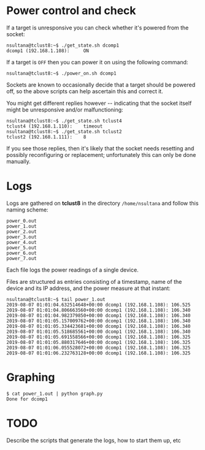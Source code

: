 # Power control and check
If a target is unresponsive you can check whether it's powered from the socket:
```
nsultana@tclust8:~$ ./get_state.sh dcomp1
dcomp1 (192.168.1.108): 	ON
```
If a target is `OFF` then you can power it on using the following command:
```
nsultana@tclust8:~$ ./power_on.sh dcomp1
```
Sockets are known to occasionally decide that a target should be powered off, so the above scripts can help ascertain this and correct it.

You might get different replies however -- indicating that the socket itself might be unresponsive and/or malfunctioning:
```
nsultana@tclust8:~$ ./get_state.sh tclust4
tclust4 (192.168.1.110): 	timeout
nsultana@tclust8:~$ ./get_state.sh tclust2
tclust2 (192.168.1.111): 	8
```
If you see those replies, then it's likely that the socket needs resetting and possibly reconfiguring or replacement; unfortunately this can only be done manually.

# Logs
Logs are gathered on **tclust8** in the directory `/home/nsultana` and
follow this naming scheme:
```
power_0.out
power_1.out
power_2.out
power_3.out
power_4.out
power_5.out
power_6.out
power_7.out
```
Each file logs the power readings of a single device.

Files are structured as entries consisting of a timestamp, name of the device and its IP address, and the power measure at that instant:
```
nsultana@tclust8:~$ tail power_1.out
2019-08-07 01:01:04.632514648+00:00 dcomp1 (192.168.1.108): 106.525
2019-08-07 01:01:04.806663560+00:00 dcomp1 (192.168.1.108): 106.340
2019-08-07 01:01:04.982379850+00:00 dcomp1 (192.168.1.108): 106.340
2019-08-07 01:01:05.157009762+00:00 dcomp1 (192.168.1.108): 106.340
2019-08-07 01:01:05.334423681+00:00 dcomp1 (192.168.1.108): 106.340
2019-08-07 01:01:05.518685561+00:00 dcomp1 (192.168.1.108): 106.340
2019-08-07 01:01:05.691558566+00:00 dcomp1 (192.168.1.108): 106.325
2019-08-07 01:01:05.880317646+00:00 dcomp1 (192.168.1.108): 106.325
2019-08-07 01:01:06.055528072+00:00 dcomp1 (192.168.1.108): 106.325
2019-08-07 01:01:06.232763128+00:00 dcomp1 (192.168.1.108): 106.325
```

# Graphing
```
$ cat power_1.out | python graph.py
Done for dcomp1
```

# TODO
Describe the scripts that generate the logs, how to start them up, etc
